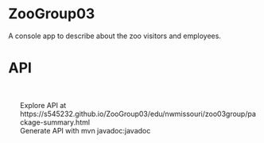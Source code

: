 # ZooGroup03
A console app to describe about the zoo visitors and employees.
<h1> API </h1> <br>

<ul>Explore API at https://s545232.github.io/ZooGroup03/edu/nwmissouri/zoo03group/package-summary.html <br>
    Generate API with mvn javadoc:javadoc
</ul>
